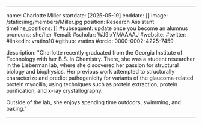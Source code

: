 
---

name: Charlotte Miller
startdate: [2025-05-19]
enddate: []
image: /static/img/members/Miller.jpg
position: Research Assistant
timeline_positions: []
#subsequent:  update once you become an alumnus
pronouns: she/her
#email: 
#scholar: WJ9lxYMAAAAJ
#website: 
#twitter: 
#linkedin: vratins10
#github: vratins
#orcid: 0000-0002-4225-7459

description: "Charlotte recently graduated from the Georgia Institute of Technology with her B.S. in Chemistry. There, she was a student researcher in the Lieberman lab, where she discovered her passion for structural biology and biophysics. Her previous work attempted to structurally characterize and predict pathogenicity for variants of the glaucoma-related protein myocilin, using techniques such as protein extraction, protein purification, and x-ray crystallography. 

Outside of the lab, she enjoys spending time outdoors, swimming, and baking."

---
